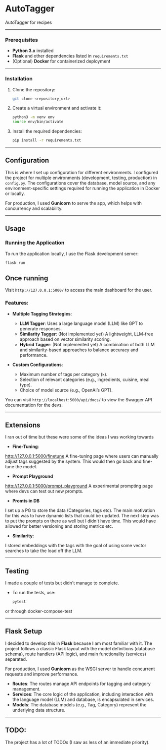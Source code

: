 # AutoTagger

AutoTagger for recipes

---

### Prerequisites
- **Python 3.x** installed
- **Flask** and other dependencies listed in `requirements.txt`
- (Optional) **Docker** for containerized deployment

---

### Installation

1. Clone the repository:
    ```bash
    git clone <repository_url>
    ```

2. Create a virtual environment and activate it:
    ```bash
    python3 -m venv env
    source env/bin/activate
    ```

3. Install the required dependencies:
    ```bash
    pip install -r requirements.txt
    ```

---

## Configuration

This is where I set up configuration for different environments. I configured the project for multiple environments (development, testing, production) in `config.py`. The configurations cover the database, model source, and any environment-specific settings required for running the application in Docker or locally.

For production, I used **Gunicorn** to serve the app, which helps with concurrency and scalability.

---

## Usage

### Running the Application

To run the application locally, I use the Flask development server:

```bash
flask run
```

## Once running

Visit `http://127.0.0.1:5000/` to access the main dashboard for the user.

### Features:

- **Multiple Tagging Strategies**:
  - **LLM Tagger**: Uses a large language model (LLM) like GPT to generate responses.
  - **Similarity Tagger**: (Not implemented yet) A lightweight, LLM-free approach based on vector similarity scoring.
  - **Hybrid Tagger**: (Not implemented yet) A combination of both LLM and similarity-based approaches to balance accuracy and performance.

- **Custom Configurations**:
  - Maximum number of tags per category (`k`).
  - Selection of relevant categories (e.g., ingredients, cuisine, meal type).
  - Choice of model source (e.g., OpenAI’s GPT).

You can visit `http://localhost:5000/api/docs/` to view the Swagger API documentation for the devs. 

---

## Extensions 

I ran out of time but these were some of the ideas I was working towards
  
- **Fine-Tuning**: 

http://127.0.0.1:5000/finetune A fine-tuning page where users can manually adjust tags suggested by the system. This would then go back and fine-tune the model.

- **Prompt Playground**

http://127.0.0.1:5000/prompt_playground A experimental prompting page where devs can test out new prompts.

- **Promts in DB**

I set up a PG to store the data (Categories, tags etc). The main motivation for this was to have dynamic lists that could be updated. The next step was to put the prompts on there as well but I didn't have time. This would have allowed for better versioning and storing metrics etc.

- **Similarity**: 

I stored embeddings with the tags with the goal of using some vector searches to take the load off the LLM. 

---

## Testing

I made a couple of tests but didn't manage to complete.

- To run the tests, use:
    ```bash
    pytest
    ```

or through docker-compose-test

---
## Flask Setup

I decided to develop this in **Flask** because I am most familiar with it. The project follows a classic Flask layout with the model definitions (database schema), route handlers (API logic), and main functionality (services) separated.

For production, I used **Gunicorn** as the WSGI server to handle concurrent requests and improve performance.

- **Routes**: The routes manage API endpoints for tagging and category management.
- **Services**: The core logic of the application, including interaction with the language model (LLM) and database, is encapsulated in services.
- **Models**: The database models (e.g., Tag, Category) represent the underlying data structure.

---

## TODO: 

The project has a lot of TODOs (I saw as less of an immediate priority).
